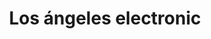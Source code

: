 ---
title: "Los ángeles electronic"
url: /puerto-la-cruz/los-angeles-electronic/
shop: electrónica
---